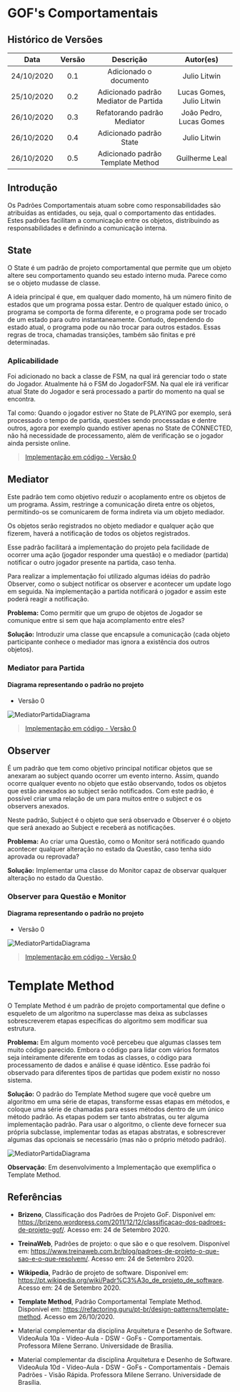 # GOF's Comportamentais

## Histórico de Versões

|   Data   | Versão |           Descrição           |             Autor(es)              |
|:--------:|:------:|:-----------------------------:|:----------------------------------:|
| 24/10/2020 | 0.1 | Adicionado o documento | Julio Litwin |
| 25/10/2020 | 0.2 | Adicionado padrão Mediator de Partida | Lucas Gomes, Julio Litwin |
| 26/10/2020 | 0.3 | Refatorando padrão Mediator | João Pedro, Lucas Gomes|
| 26/10/2020 | 0.4 | Adicionado padrão State | Julio Litwin |
| 26/10/2020 | 0.5 | Adicionado padrão Template Method | Guilherme Leal |

## Introdução

Os Padrões Comportamentais atuam sobre como responsabilidades são atribuídas as entidades, ou seja, qual o comportamento das entidades. Estes padrões facilitam a comunicação entre os objetos, distribuindo as responsabilidades e definindo a comunicação interna.

## State
O State é um padrão de projeto comportamental que permite que um objeto altere seu comportamento quando seu estado interno muda. Parece como se o objeto mudasse de classe.

A ideia principal é que, em qualquer dado momento, há um número finito de estados que um programa possa estar. Dentro de qualquer estado único, o programa se comporta de forma diferente, e o programa pode ser trocado de um estado para outro instantaneamente. Contudo, dependendo do estado atual, o programa pode ou não trocar para outros estados. Essas regras de troca, chamadas transições, também são finitas e pré determinadas.

### Aplicabilidade
Foi adicionado no back a classe de FSM, na qual irá gerenciar todo o state do Jogador. Atualmente há o FSM do JogadorFSM. Na qual ele irá verificar atual State do Jogador e será processado a partir do momento na qual se encontra.

Tal como: Quando o jogador estiver no State de PLAYING por exemplo, será processado o tempo de partida, questões sendo processadas e dentre outros, agora por exemplo quando estiver apenas no State de CONNECTED, não há necessidade de processamento, além de verificação se o jogador ainda persiste online.

> [Implementação em código - Versão 0](./codigos/state_codigo_v0.md)

## Mediator
Este padrão tem como objetivo reduzir o acoplamento entre os objetos de um programa. Assim, restringe a comunicação direta entre os objetos, permitindo-os se comunicarem de forma indireta via um objeto mediador.

Os objetos serão registrados no objeto mediador e qualquer ação que fizerem, haverá a notificação de todos os objetos registrados. 

Esse padrão facilitará a implementação do projeto pela facilidade de ocorrer uma ação (jogador responder uma questão) e o mediador (partida) notificar o outro jogador presente na partida, caso tenha.

Para realizar a implementação foi utilizado algumas idéias do padrão Observer, como o subject notificar os observer e acontecer um update logo em seguida. Na implementação a partida notificará o jogador e assim este poderá reagir a notificação.

**Problema:** Como permitir que um grupo de objetos de Jogador se comunique entre si sem que haja acomplamento entre eles?

**Solução:** Introduzir uma classe que encapsule a comunicação (cada objeto participante conhece o mediador mas ignora a existência dos outros objetos).

### Mediator para Partida
#### Diagrama representando o padrão no projeto
- Versão 0

![MediatorPartidaDiagrama](../img/diagramas/mediator_pattern_partida_v0.png)

> [Implementação em código - Versão 0](./codigos/mediator_partida_codigo_v0.md)


## Observer
É um padrão que tem como objetivo principal notificar objetos que se anexaram ao subject quando ocorrer um evento interno. Assim, quando ocorre qualquer evento no objeto que estão observando, todos os objetos que estão anexados ao subject serão notificados. Com este padrão, é possível criar uma relação de um para muitos entre o subject e os observers anexados.

Neste padrão, Subject é o objeto que será observado e Observer é o objeto que será anexado ao Subject e receberá as notificações.

**Problema:** Ao criar uma Questão, como o Monitor será notificado quando acontecer qualquer alteração no estado da Questão, caso tenha sido aprovada ou reprovada?

**Solução:** Implementar uma classe do Monitor capaz de observar qualquer alteração no estado da Questão.

### Observer para Questão e Monitor
#### Diagrama representando o padrão no projeto
- Versão 0

![MediatorPartidaDiagrama](../img/diagramas/observer_pattern_questao_v0.png)

> [Implementação em código - Versão 0](./codigos/observer_questao_codigo_v0.md)


# Template Method
O Template Method é um padrão de projeto comportamental que define o esqueleto de um algoritmo na superclasse mas deixa as subclasses sobrescreverem etapas específicas do algoritmo sem modificar sua estrutura.

**Problema:** Em algum momento você percebeu que algumas classes tem muito código parecido. Embora o código para lidar com vários formatos seja inteiramente diferente em todas as classes, o código para processamento de dados e análise é quase idêntico. Esse padrão foi observado para diferentes tipos de partidas que podem existir no nosso sistema.

**Solução:** O padrão do Template Method sugere que você quebre um algoritmo em uma série de etapas, transforme essas etapas em métodos, e coloque uma série de chamadas para esses métodos dentro de um único método padrão. As etapas podem ser tanto abstratas, ou ter alguma implementação padrão. Para usar o algoritmo, o cliente deve fornecer sua própria subclasse, implementar todas as etapas abstratas, e sobrescrever algumas das opcionais se necessário (mas não o próprio método padrão).


![MediatorPartidaDiagrama](../img/diagramas/template_methodl.jpg)

**Observação**: Em desenvolvimento a Implementação que exemplifica o Template Method.



## Referências

- **Brizeno**, Classificação dos Padrões de Projeto GoF. Disponível em: <https://brizeno.wordpress.com/2011/12/12/classificacao-dos-padroes-de-projeto-gof/>. Acesso em: 24 de Setembro 2020.

- **TreinaWeb**, Padrões de projeto: o que são e o que resolvem. Disponível em: <https://www.treinaweb.com.br/blog/padroes-de-projeto-o-que-sao-e-o-que-resolvem/>. Acesso em: 24 de Setembro 2020.

- **Wikipedia**, Padrão de projeto de software. Disponível em: <https://pt.wikipedia.org/wiki/Padr%C3%A3o_de_projeto_de_software>. Acesso em: 24 de Setembro 2020.

- **Template Method**, Padrão Comportamental Template Method. Disponível em: <https://refactoring.guru/pt-br/design-patterns/template-method>. Acesso em 26/10/2020.

- Material complementar da disciplina Arquitetura e Desenho de Software. VideoAula 10a - Vídeo-Aula - DSW - GoFs - Comportamentais. Professora Milene Serrano. Universidade de Brasília.

- Material complementar da disciplina Arquitetura e Desenho de Software. VideoAula 10d - Vídeo-Aula - DSW - GoFs - Comportamentais - Demais Padrões - Visão Rápida. Professora Milene Serrano. Universidade de Brasília.